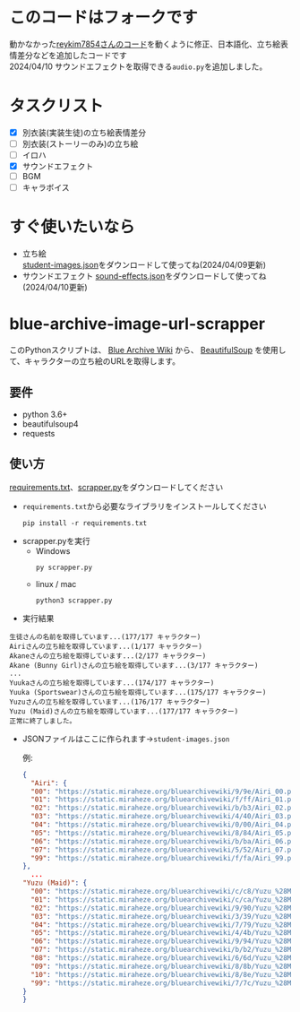 # このコードはフォークです
動かなかった[reykim7854さんのコード](https://github.com/reykim7854/blue-archive-image-url-scrapper)を動くように修正、日本語化、立ち絵表情差分などを追加したコードです  
2024/04/10 サウンドエフェクトを取得できる`audio.py`を追加しました。
# タスクリスト
- [x] 別衣装(実装生徒)の立ち絵表情差分
- [ ] 別衣装(ストーリーのみ)の立ち絵
- [ ] イロハ
- [x] サウンドエフェクト
- [ ] BGM
- [ ] キャラボイス
# すぐ使いたいなら
- 立ち絵  
[student-images.json](https://github.com/jpbtk/blue-archive-url-scrapper-jp/blob/main/student-images.json)をダウンロードして使ってね(2024/04/09更新)
- サウンドエフェクト
[sound-effects.json](https://github.com/jpbtk/blue-archive-url-scrapper-jp/blob/main/sound-effects.json)をダウンロードして使ってね(2024/04/10更新)
# blue-archive-image-url-scrapper
このPythonスクリプトは、 [Blue Archive Wiki](https://bluearchive.wiki/wiki) から、 [BeautifulSoup](https://www.crummy.com/software/BeautifulSoup/) を使用して、キャラクターの立ち絵のURLを取得します。
## 要件
- python 3.6+
- beautifulsoup4
- requests
## 使い方
[requirements.txt](https://github.com/jpbtk/blue-archive-url-scrapper-jp/blob/main/requirements.txt)、[scrapper.py](https://github.com/jpbtk/blue-archive-url-scrapper-jp/blob/main/scrapper.py)をダウンロードしてください
- `requirements.txt`から必要なライブラリをインストールしてください
  ```
  pip install -r requirements.txt
  ```
- scrapper.pyを実行
  - Windows
    ```
    py scrapper.py
    ```
  - linux / mac
    ```
    python3 scrapper.py
    ```
- 実行結果
```
生徒さんの名前を取得しています...(177/177 キャラクター)
Airiさんの立ち絵を取得しています...(1/177 キャラクター)
Akaneさんの立ち絵を取得しています...(2/177 キャラクター)
Akane (Bunny Girl)さんの立ち絵を取得しています...(3/177 キャラクター)
...
Yuukaさんの立ち絵を取得しています...(174/177 キャラクター)
Yuuka (Sportswear)さんの立ち絵を取得しています...(175/177 キャラクター)
Yuzuさんの立ち絵を取得しています...(176/177 キャラクター)
Yuzu (Maid)さんの立ち絵を取得しています...(177/177 キャラクター)
正常に終了しました。
```
- JSONファイルはここに作られます→`student-images.json`
  
  例:
  ```json
  {
    "Airi": {
    "00": "https://static.miraheze.org/bluearchivewiki/9/9e/Airi_00.png",
    "01": "https://static.miraheze.org/bluearchivewiki/f/ff/Airi_01.png",
    "02": "https://static.miraheze.org/bluearchivewiki/b/b3/Airi_02.png",
    "03": "https://static.miraheze.org/bluearchivewiki/4/40/Airi_03.png",
    "04": "https://static.miraheze.org/bluearchivewiki/0/00/Airi_04.png",
    "05": "https://static.miraheze.org/bluearchivewiki/8/84/Airi_05.png",
    "06": "https://static.miraheze.org/bluearchivewiki/b/ba/Airi_06.png",
    "07": "https://static.miraheze.org/bluearchivewiki/5/52/Airi_07.png",
    "99": "https://static.miraheze.org/bluearchivewiki/f/fa/Airi_99.png"
  },
    ...
  "Yuzu (Maid)": {
    "00": "https://static.miraheze.org/bluearchivewiki/c/c8/Yuzu_%28Maid%29_00.png",
    "01": "https://static.miraheze.org/bluearchivewiki/c/ca/Yuzu_%28Maid%29_01.png",
    "02": "https://static.miraheze.org/bluearchivewiki/9/90/Yuzu_%28Maid%29_02.png",
    "03": "https://static.miraheze.org/bluearchivewiki/3/39/Yuzu_%28Maid%29_03.png",
    "04": "https://static.miraheze.org/bluearchivewiki/7/79/Yuzu_%28Maid%29_04.png",
    "05": "https://static.miraheze.org/bluearchivewiki/4/4b/Yuzu_%28Maid%29_05.png",
    "06": "https://static.miraheze.org/bluearchivewiki/9/94/Yuzu_%28Maid%29_06.png",
    "07": "https://static.miraheze.org/bluearchivewiki/b/b2/Yuzu_%28Maid%29_07.png",
    "08": "https://static.miraheze.org/bluearchivewiki/6/6d/Yuzu_%28Maid%29_08.png",
    "09": "https://static.miraheze.org/bluearchivewiki/8/8b/Yuzu_%28Maid%29_09.png",
    "10": "https://static.miraheze.org/bluearchivewiki/8/8e/Yuzu_%28Maid%29_10.png",
    "99": "https://static.miraheze.org/bluearchivewiki/7/7c/Yuzu_%28Maid%29_99.png"
  }
  }
  ```
